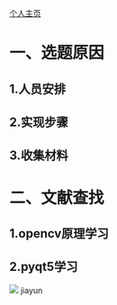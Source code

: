 ﻿<a href="https://github.com/yinxin46/yinxin46.github.io">个人主页</a>
<h1>一、选题原因</h1>
<h2>1.人员安排</h2>
<h2>2.实现步骤</h2>
<h2>3.收集材料</h2>
<h1>二、文献查找</h1>
<h2>1.opencv原理学习</h2>
<h2>2.pyqt5学习</h2>
<img src="https://image.shutterstock.com/image-photo/hands-touching-science-network-connection-260nw-762804589.jpg" >
jiayun
